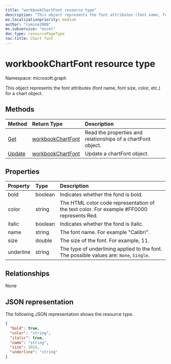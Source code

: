 ```yaml
---
title: "workbookChartFont resource type"
description: "This object represents the font attributes (font name, font size, color, etc.) for a chart object."
ms.localizationpriority: medium
author: "lumine2008"
ms.subservice: "excel"
doc_type: resourcePageType
toc.title: Chart font
---
```


# workbookChartFont resource type

Namespace: microsoft.graph

This object represents the font attributes (font name, font size, color, etc.) for a chart object.


## Methods

| Method		   | Return Type	|Description|
|:---------------|:--------|:----------|
|[Get](../api/chartfont-get.md) | [workbookChartFont](workbookchartfont.md) |Read the properties and relationships of a chartFont object.|
|[Update](../api/chartfont-update.md) | [workbookChartFont](workbookchartfont.md)	|Update a chartFont object. |

## Properties
| Property	   | Type	|Description|
|:---------------|:--------|:----------|
|bold|boolean|Indicates whether the fond is bold.|
|color|string|The HTML color code representation of the text color. For example #FF0000 represents Red.|
|italic|boolean|Indicates whether the fond is italic.|
|name|string|The font name. For example "Calibri".|
|size|double|The size of the font. For example,  11.|
|underline|string|The type of underlining applied to the font. The possible values are: `None`, `Single`.|

## Relationships
None


## JSON representation

The following JSON representation shows the resource type.

<!--{
  "blockType": "resource",
  "baseType": "microsoft.graph.entity",
  "optionalProperties": [],
  "@odata.type": "microsoft.graph.workbookChartFont"
}-->

```json
{
  "bold": true,
  "color": "string",
  "italic": true,
  "name": "string",
  "size": 1024,
  "underline": "string"
}

```

<!-- uuid: 8fcb5dbc-d5aa-4681-8e31-b001d5168d79
2015-10-25 14:57:30 UTC -->
<!-- {
  "type": "#page.annotation",
  "description": "ChartFont resource",
  "keywords": "",
  "section": "documentation",
  "tocPath": ""
}-->

